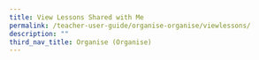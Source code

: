 ```yaml
---
title: View Lessons Shared with Me
permalink: /teacher-user-guide/organise-organise/viewlessons/
description: ""
third_nav_title: Organise (Organise)
---
```

